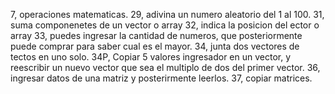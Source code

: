 7, operaciones matematicas.
29, adivina un numero aleatorio del 1 al 100.
31, suma componenetes de un vector o array
32, indica la posicion del ector o array
33, puedes ingresar la cantidad de numeros, que posteriormente puede comprar para saber cual es el mayor.
34, junta dos vectores de tectos en uno solo.
34P, Copiar 5 valores ingresador en un vector, y reescribir un nuevo vector que sea el multiplo de dos del primer vector.
36, ingresar datos de una matriz y posterirmente leerlos.
37, copiar matrices.
